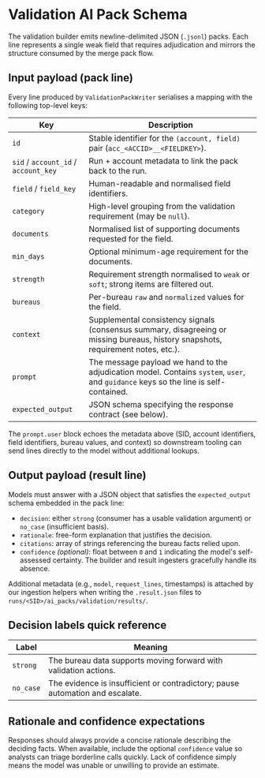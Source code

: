 # Validation AI Pack Schema

The validation builder emits newline-delimited JSON (`.jsonl`) packs. Each line
represents a single weak field that requires adjudication and mirrors the
structure consumed by the merge pack flow.

## Input payload (pack line)

Every line produced by `ValidationPackWriter` serialises a mapping with the
following top-level keys:

| Key | Description |
| --- | --- |
| `id` | Stable identifier for the `(account, field)` pair (`acc_<ACCID>__<FIELDKEY>`). |
| `sid` / `account_id` / `account_key` | Run + account metadata to link the pack back to the run. |
| `field` / `field_key` | Human-readable and normalised field identifiers. |
| `category` | High-level grouping from the validation requirement (may be `null`). |
| `documents` | Normalised list of supporting documents requested for the field. |
| `min_days` | Optional minimum-age requirement for the documents. |
| `strength` | Requirement strength normalised to `weak` or `soft`; strong items are filtered out. |
| `bureaus` | Per-bureau `raw` and `normalized` values for the field. |
| `context` | Supplemental consistency signals (consensus summary, disagreeing or missing bureaus, history snapshots, requirement notes, etc.). |
| `prompt` | The message payload we hand to the adjudication model. Contains `system`, `user`, and `guidance` keys so the line is self-contained. |
| `expected_output` | JSON schema specifying the response contract (see below). |

The `prompt.user` block echoes the metadata above (SID, account identifiers,
field identifiers, bureau values, and context) so downstream tooling can send
lines directly to the model without additional lookups.

## Output payload (result line)

Models must answer with a JSON object that satisfies the `expected_output`
schema embedded in the pack line:

* `decision`: either `strong` (consumer has a usable validation argument) or
  `no_case` (insufficient basis).
* `rationale`: free-form explanation that justifies the decision.
* `citations`: array of strings referencing the bureau facts relied upon.
* `confidence` *(optional)*: float between `0` and `1` indicating the model's
  self-assessed certainty. The builder and result ingesters gracefully handle its
  absence.

Additional metadata (e.g., `model`, `request_lines`, timestamps) is attached by
our ingestion helpers when writing the `.result.json` files to
`runs/<SID>/ai_packs/validation/results/`.

## Decision labels quick reference

| Label | Meaning |
| --- | --- |
| `strong` | The bureau data supports moving forward with validation actions. |
| `no_case` | The evidence is insufficient or contradictory; pause automation and escalate. |

## Rationale and confidence expectations

Responses should always provide a concise rationale describing the deciding
facts. When available, include the optional `confidence` value so analysts can
triage borderline calls quickly. Lack of confidence simply means the model was
unable or unwilling to provide an estimate.
